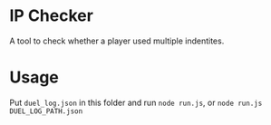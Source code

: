 # IP Checker
A tool to check whether a player used multiple indentites.

# Usage
Put `duel_log.json` in this folder and run `node run.js`, or `node run.js DUEL_LOG_PATH.json`
